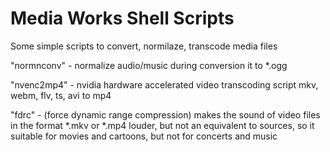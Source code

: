 # Media Works Shell Scripts
Some simple scripts to convert, normilaze, transcode media files

"normnconv" - normalize audio/music during conversion it to *.ogg 
  
"nvenc2mp4" - nvidia hardware accelerated video transcoding script mkv, webm, flv, ts, avi to mp4

"fdrc" - (force dynamic range compression) makes the sound of video files in the format *.mkv or *.mp4 louder, but not an  equivalent to sources, so it suitable for movies and cartoons, but not for concerts and music
